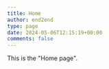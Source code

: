 ```yaml
---
title: Home
author: end2end
type: page
date: 2024-05-06T12:15:19+00:00
comments: false
---
```

This is the "Home page".